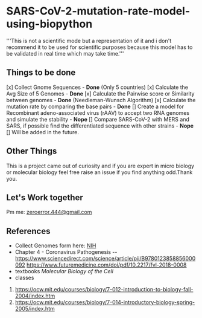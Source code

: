 # SARS-CoV-2-mutation-rate-model-using-biopython
'''This is not a scientific mode but a representation of it and i don't recommend it to be used for scientific purposes because this model has to be validated in real time which may take time.'''

## Things to be done
[x] Collect Gnome Sequences - **Done** (Only 5 countries)
[x] Calculate the Avg Size of 5 Genomes - **Done**
[x] Calculate the Pairwise score or Similarity between genomes - **Done** (Needleman-Wunsch Algorithm)
[x] Calculate the mutation rate by comparing the base pairs - **Done**
[] Create a model for Recombinant adeno-associated virus (rAAV) to accept two RNA genomes and simulate the stability - **Nope**
[] Compare SARS-CoV-2 with MERS and SARS, if possible find the differentiated sequence with other strains - **Nope**
[] Will be added in the future.

## Other Things
This is a project came out of curiosity and if you are expert in micro biology or molecular biology feel free raise an issue if you find anything odd.Thank you.

## Let's Work together
Pm me: zeroerror.444@gmail.com

## References
- Collect Genomes form here: [NIH](https://www.ncbi.nlm.nih.gov/genbank/sars-cov-2-seqs/)
- Chapter 4 - Coronavirus Pathogenesis -- https://www.sciencedirect.com/science/article/pii/B9780123858856000092
                                          https://www.futuremedicine.com/doi/pdf/10.2217/fvl-2018-0008
- textbooks
*Molecular Biology of the Cell*
- classes
1. https://ocw.mit.edu/courses/biology/7-012-introduction-to-biology-fall-2004/index.htm
2. https://ocw.mit.edu/courses/biology/7-014-introductory-biology-spring-2005/index.htm
